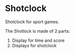 # Shotclock

Shotclock for sport games. 

The Shotlock is made of 2 parts:
 
 1. Display for time and score
 2. Displays for shotclock 